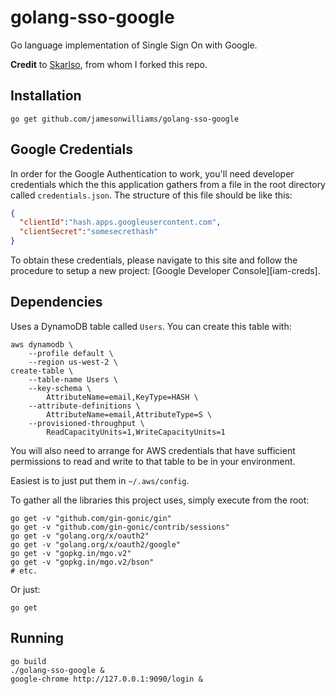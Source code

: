 # golang-sso-google

Go language implementation of Single Sign On with Google.

**Credit** to
[Skarlso](https://github.com/Skarlso), from whom I forked this repo. 

## Installation

    go get github.com/jamesonwilliams/golang-sso-google

## Google Credentials

In order for the Google Authentication to work, you'll need developer
credentials which the this application gathers from a file in the root
directory called `credentials.json`. The structure of this file should
be like this:

```json
{
  "clientId":"hash.apps.googleusercontent.com",
  "clientSecret":"somesecrethash"
}
```

To obtain these credentials, please navigate to this site and follow the
procedure to setup a new project: [Google Developer Console][iam-creds].

## Dependencies

Uses a DynamoDB table called `Users`. You can create this table with:

    aws dynamodb \
        --profile default \
        --region us-west-2 \
    create-table \
        --table-name Users \
        --key-schema \
            AttributeName=email,KeyType=HASH \
        --attribute-definitions \
            AttributeName=email,AttributeType=S \
        --provisioned-throughput \
            ReadCapacityUnits=1,WriteCapacityUnits=1

You will also need to arrange for AWS credentials that have sufficient
permissions to read and write to that table to be in your environment.

Easiest is to just put them in `~/.aws/config`.

To gather all the libraries this project uses, simply execute from the
root:

    go get -v "github.com/gin-gonic/gin"
    go get -v "github.com/gin-gonic/contrib/sessions"
    go get -v "golang.org/x/oauth2"
    go get -v "golang.org/x/oauth2/google"
    go get -v "gopkg.in/mgo.v2"
    go get -v "gopkg.in/mgo.v2/bson"
    # etc.

Or just:

    go get

## Running

    go build
    ./golang-sso-google &
    google-chrome http://127.0.0.1:9090/login &


